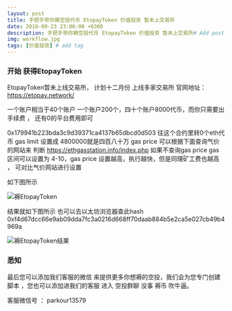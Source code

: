 ```yaml
---
layout: post
title: 手把手带你褥空投代币 EtopayToken 价值投资 暂未上交易所
date: 2018-09-23 23:00:00 +0300
description: 手把手带你褥空投代币 EtopayToken 价值投资 暂未上交易所# Add post description (optional)
img: workflow.jpg
tags: [价值投资] # add tag
---
```


### 开始 获得EtopayToken 

EtopayToken暂未上线交易所， 计划十二月份 上线多家交易所  官网地址：
https://etopay.network/
							

一个账户相当于40个账户 一个账户200个，四十个账户8000代币，而你只需要出手续费 ， 还有0的平台费用即可

0x179941b223bda3c9d39371ca4137b65dbcd0d503  往这个合约里转0个eth代币  gas limit 设置成 4800000就是四百八十万
 gas price  可以根据下面查询气价的网站来 判断 https://ethgasstation.info/index.php 
 如果不查询gas price  gas区间可以设置为 4-10，gas price 设置越高，执行越快，但是同理矿工费也越高 ， 可对比气价网站进行设置
 
 
 如下图所示
 
 ![褥EtopayToken]({{site.baseurl}}/assets/img/2018-9-23-EtopayToken/褥EtopayToken.png)
 
 结果就如下图所示   也可以去以太坊浏览器查此hash  0xf4d67dcc66e9ab09dda7fc3a0216d668ff70daab884b5e2ca5e027cb49b4969a
 
 ![褥EtopayToken结果]({{site.baseurl}}/assets/img/2018-9-23-btp/褥EtopayToken结果.png)

  
  
###  悉知

最后您可以添加我们客服的微信  来提供更多你想褥的空投，我们会为您专门创建脚本  ，您也可以添加进我们的客服 进入 空投群聊 没事 褥币 吹牛逼。

客服微信号 ：   parkour13579
